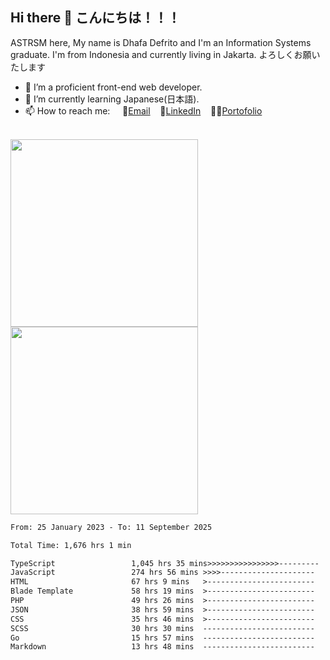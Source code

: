 ## Hi there 👋 こんにちは！！！
ASTRSM here, My name is Dhafa Defrito and I'm an Information Systems graduate. I'm from Indonesia and currently living in Jakarta. よろしくお願いたします

- 🔭 I’m a proficient front-end web developer.
- 🌱 I’m currently learning Japanese(日本語).
- 📫 How to reach me: &nbsp;&nbsp;&nbsp;&nbsp;📧[Email](ddefrito@gmail.com)&nbsp;&nbsp;&nbsp;&nbsp;💼[LinkedIn](https://www.linkedin.com/in/dhafad)&nbsp;&nbsp;&nbsp;&nbsp;👨‍🎨[Portofolio](https://ddefrito.vercel.app/)

<br>

<div align="left">
  <img src="https://media1.tenor.com/m/F96DSPtSiSgAAAAd/isekaijoucho-kamitsubaki.gif" height="300" />
	<a href="https://last.fm/user/nerumaeni"><img src="https://lastfm-recently-played.vercel.app/api?user=nerumaeni&count=5" height="300" /></a>
</div=

<!--START_SECTION:waka-->

```txt
From: 25 January 2023 - To: 11 September 2025

Total Time: 1,676 hrs 1 min

TypeScript                 1,045 hrs 35 mins>>>>>>>>>>>>>>>>---------   62.38 %
JavaScript                 274 hrs 56 mins >>>>---------------------   16.40 %
HTML                       67 hrs 9 mins   >------------------------   04.01 %
Blade Template             58 hrs 19 mins  >------------------------   03.48 %
PHP                        49 hrs 26 mins  >------------------------   02.95 %
JSON                       38 hrs 59 mins  >------------------------   02.33 %
CSS                        35 hrs 46 mins  >------------------------   02.13 %
SCSS                       30 hrs 30 mins  -------------------------   01.82 %
Go                         15 hrs 57 mins  -------------------------   00.95 %
Markdown                   13 hrs 48 mins  -------------------------   00.82 %
```

<!--END_SECTION:waka-->
